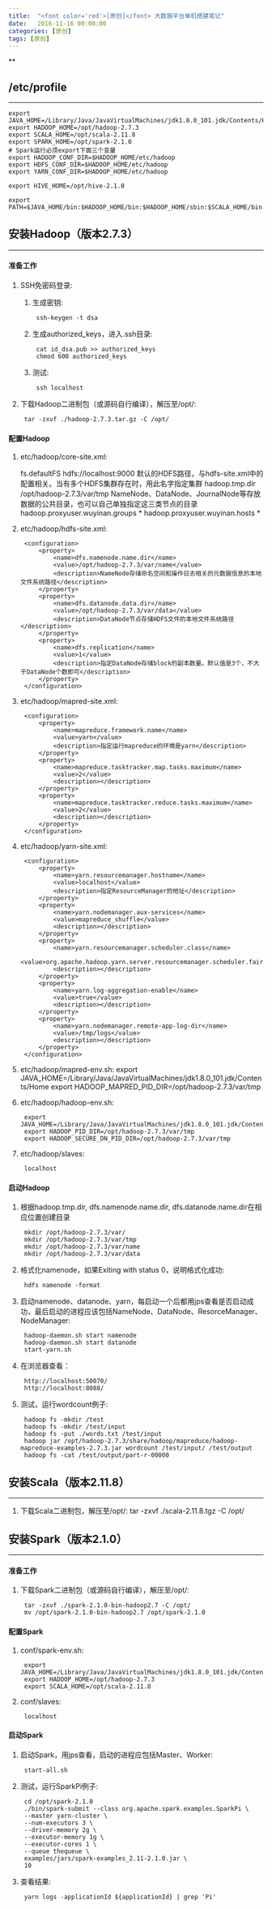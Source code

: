 ```yaml
---
title:  "<font color='red'>[原创]</font> 大数据平台单机搭建笔记"
date:   2016-11-16 00:00:00
categories: [原创]
tags: [原创]
---
```


**

## /etc/profile
---

	export JAVA_HOME=/Library/Java/JavaVirtualMachines/jdk1.8.0_101.jdk/Contents/Home
	export HADOOP_HOME=/opt/hadoop-2.7.3
	export SCALA_HOME=/opt/scala-2.11.8
	export SPARK_HOME=/opt/spark-2.1.0
	# Spark运行必须export下面三个变量
	export HADOOP_CONF_DIR=$HADOOP_HOME/etc/hadoop
	export HDFS_CONF_DIR=$HADOOP_HOME/etc/hadoop
	export YARN_CONF_DIR=$HADOOP_HOME/etc/hadoop

	export HIVE_HOME=/opt/hive-2.1.0

	export PATH=$JAVA_HOME/bin:$HADOOP_HOME/bin:$HADOOP_HOME/sbin:$SCALA_HOME/bin:$SPARK_HOME/bin:$SPARK_HOME/sbin:$HIVE_HOME/bin:/usr/local/sbin:$PATH

## 安装Hadoop（版本2.7.3）
---

#### 准备工作 
1. SSH免密码登录:

	1. 生成密钥: 

			ssh-keygen -t dsa

	2. 生成authorized_keys，进入.ssh目录:

			cat id_dsa.pub >> authorized_keys
			chmod 600 authorized_keys

	3. 测试:
	
			ssh localhost

2. 下载Hadoop二进制包（或源码自行编译），解压至/opt/:

		tar -zxvf ./hadoop-2.7.3.tar.gz -C /opt/

#### 配置Hadoop
1. etc/hadoop/core-site.xml:

	<configuration>
		<property>
			<name>fs.defaultFS</name>
			<value>hdfs://localhost:9000</value>
			<description>默认的HDFS路径，与hdfs-site.xml中的配置相关。当有多个HDFS集群存在时，用此名字指定集群</description>
		</property>
		<property>
			<name>hadoop.tmp.dir</name>
			<value>/opt/hadoop-2.7.3/var/tmp</value> 
			<description>NameNode、DataNode、JournalNode等存放数据的公共目录，也可以自己单独指定这三类节点的目录</description>
		</property>
		<property>
			<name>hadoop.proxyuser.wuyinan.groups</name>
			<value>*</value>
			<description></description>
		</property>
		<property>
			<name>hadoop.proxyuser.wuyinan.hosts</name>
			<value>*</value>
			<description></description>
		</property>
	</configuration>

2. etc/hadoop/hdfs-site.xml:

		<configuration>
			<property>
				<name>dfs.namenode.name.dir</name>
				<value>/opt/hadoop-2.7.3/var/name</value>
				<description>NameNode存储命名空间和操作日志相关的元数据信息的本地文件系统路径</description>
			</property>
			<property>
				<name>dfs.datanode.data.dir</name>
				<value>/opt/hadoop-2.7.3/var/data</value>
				<description>DataNode节点存储HDFS文件的本地文件系统路径</description> 
			</property>
			<property>
				<name>dfs.replication</name>
				<value>1</value>
				<description>指定DataNode存储block的副本数量。默认值是3个，不大于DataNode个数即可</description>
			</property>
		</configuration>

3. etc/hadoop/mapred-site.xml:

		<configuration>
			<property>
				<name>mapreduce.framework.name</name>
				<value>yarn</value> 
				<description>指定运行mapreduce的环境是yarn</description>
			</property>
			<property>
				<name>mapreduce.tasktracker.map.tasks.maximum</name>
				<value>2</value>
				<description></description>
			</property>
			<property>
				<name>mapreduce.tasktracker.reduce.tasks.maximum</name>
				<value>2</value>
				<description></description>
			</property>
		</configuration>

4. etc/hadoop/yarn-site.xml:

		<configuration>
			<property>      
				<name>yarn.resourcemanager.hostname</name>      
				<value>localhost</value>  
				<description>指定ResourceManager的地址</description>
			</property>  
			<property>  
				<name>yarn.nodemanager.aux-services</name>  
				<value>mapreduce_shuffle</value>  
				<description></description>
			</property>
			<property>  
				<name>yarn.resourcemanager.scheduler.class</name>
				<value>org.apache.hadoop.yarn.server.resourcemanager.scheduler.fair.FairScheduler</value>
				<description></description>
			</property>
			<property>
				<name>yarn.log-aggregation-enable</name>
				<value>true</value>
				<description></description>
			</property>
			<property>
				<name>yarn.nodemanager.remote-app-log-dir</name>
				<value>/tmp/logs</value>
				<description></description>
			</property>
		</configuration>

5. etc/hadoop/mapred-env.sh:
		export JAVA_HOME=/Library/Java/JavaVirtualMachines/jdk1.8.0_101.jdk/Contents/Home
		export HADOOP_MAPRED_PID_DIR=/opt/hadoop-2.7.3/var/tmp

6. etc/hadoop/hadoop-env.sh:

		export JAVA_HOME=/Library/Java/JavaVirtualMachines/jdk1.8.0_101.jdk/Contents/Home
		export HADOOP_PID_DIR=/opt/hadoop-2.7.3/var/tmp
		export HADOOP_SECURE_DN_PID_DIR=/opt/hadoop-2.7.3/var/tmp

7. etc/hadoop/slaves:

		localhost

#### 启动Hadoop	
1. 根据hadoop.tmp.dir, dfs.namenode.name.dir, dfs.datanode.name.dir在相应位置创建目录

		mkdir /opt/hadoop-2.7.3/var/
		mkdir /opt/hadoop-2.7.3/var/tmp
		mkdir /opt/hadoop-2.7.3/var/name
		mkdir /opt/hadoop-2.7.3/var/data

2. 格式化namenode，如果Exiting with status 0，说明格式化成功:

		hdfs namenode -format

3. 启动namenode、datanode、yarn，每启动一个后都用jps查看是否启动成功，最后启动的进程应该包括NameNode、DataNode、ResorceManager、NodeManager:

		hadoop-daemon.sh start namenode
		hadoop-daemon.sh start datanode
		start-yarn.sh

4. 在浏览器查看：

		http://localhost:50070/
		http://localhost:8088/

5. 测试，运行wordcount例子:

		hadoop fs -mkdir /test
		hadoop fs -mkdir /test/input
		hadoop fs -put ./words.txt /test/input
		hadoop jar /opt/hadoop-2.7.3/share/hadoop/mapreduce/hadoop-mapreduce-examples-2.7.3.jar wordcount /test/input/ /test/output
		hadoop fs -cat /test/output/part-r-00000

## 安装Scala（版本2.11.8）
---
1. 下载Scala二进制包，解压至/opt/:
		tar -zxvf ./scala-2.11.8.tgz -C /opt/

## 安装Spark（版本2.1.0）
---

#### 准备工作 
1. 下载Spark二进制包（或源码自行编译），解压至/opt/:

		tar -zxvf ./spark-2.1.0-bin-hadoop2.7 -C /opt/
		mv /opt/spark-2.1.0-bin-hadoop2.7 /opt/spark-2.1.0

#### 配置Spark
1. conf/spark-env.sh:

		export JAVA_HOME=/Library/Java/JavaVirtualMachines/jdk1.8.0_101.jdk/Contents/Home
		export HADOOP_HOME=/opt/hadoop-2.7.3
		export SCALA_HOME=/opt/scala-2.11.8	

2. conf/slaves:

		localhost

#### 启动Spark	
1. 启动Spark，用jps查看，启动的进程应包括Master、Worker:

		start-all.sh

2. 测试，运行SparkPi例子:

		cd /opt/spark-2.1.0
		./bin/spark-submit --class org.apache.spark.examples.SparkPi \
		--master yarn-cluster \
		--num-executors 3 \
		--driver-memory 2g \
		--executor-memory 1g \
		--executor-cores 1 \
		--queue thequeue \
		examples/jars/spark-examples_2.11-2.1.0.jar \
		10

3. 查看结果:

		yarn logs -applicationId ${applicationId} | grep 'Pi'


